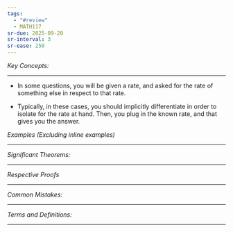 ```yaml
---
tags:
  - "#review"
  - MATH117
sr-due: 2025-09-20
sr-interval: 3
sr-ease: 250
---
```

*Key Concepts:*
___

- In some questions, you will be given a rate, and asked for the rate of something else in respect to that rate.

- Typically, in these cases, you should implicitly differentiate in order to isolate for the rate at hand. Then, you plug in the known rate, and that gives you the answer.

*Examples (Excluding inline examples)* 
___

*Significant Theorems:*
___

*Respective Proofs*
___

*Common Mistakes:*
___

*Terms and Definitions:*
___

